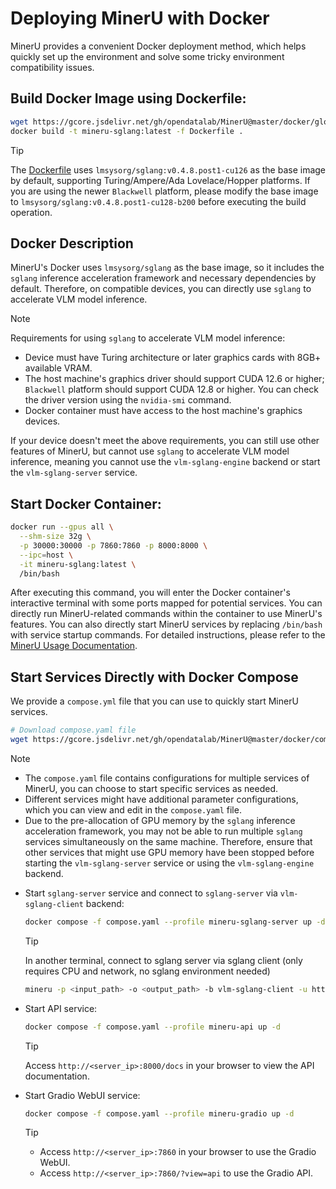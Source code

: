 # Deploying MinerU with Docker

MinerU provides a convenient Docker deployment method, which helps quickly set up the environment and solve some tricky environment compatibility issues.

## Build Docker Image using Dockerfile:

```bash
wget https://gcore.jsdelivr.net/gh/opendatalab/MinerU@master/docker/global/Dockerfile
docker build -t mineru-sglang:latest -f Dockerfile .
```

> [!TIP]
> The [Dockerfile](https://github.com/opendatalab/MinerU/blob/master/docker/china/Dockerfile) uses `lmsysorg/sglang:v0.4.8.post1-cu126` as the base image by default, supporting Turing/Ampere/Ada Lovelace/Hopper platforms.
> If you are using the newer `Blackwell` platform, please modify the base image to `lmsysorg/sglang:v0.4.8.post1-cu128-b200` before executing the build operation.

## Docker Description

MinerU's Docker uses `lmsysorg/sglang` as the base image, so it includes the `sglang` inference acceleration framework and necessary dependencies by default. Therefore, on compatible devices, you can directly use `sglang` to accelerate VLM model inference.

> [!NOTE]
> Requirements for using `sglang` to accelerate VLM model inference:
> 
> - Device must have Turing architecture or later graphics cards with 8GB+ available VRAM.
> - The host machine's graphics driver should support CUDA 12.6 or higher; `Blackwell` platform should support CUDA 12.8 or higher. You can check the driver version using the `nvidia-smi` command.
> - Docker container must have access to the host machine's graphics devices.
>
> If your device doesn't meet the above requirements, you can still use other features of MinerU, but cannot use `sglang` to accelerate VLM model inference, meaning you cannot use the `vlm-sglang-engine` backend or start the `vlm-sglang-server` service.

## Start Docker Container:

```bash
docker run --gpus all \
  --shm-size 32g \
  -p 30000:30000 -p 7860:7860 -p 8000:8000 \
  --ipc=host \
  -it mineru-sglang:latest \
  /bin/bash
```

After executing this command, you will enter the Docker container's interactive terminal with some ports mapped for potential services. You can directly run MinerU-related commands within the container to use MinerU's features.
You can also directly start MinerU services by replacing `/bin/bash` with service startup commands. For detailed instructions, please refer to the [MinerU Usage Documentation](../usage/index.md).

## Start Services Directly with Docker Compose

We provide a `compose.yml` file that you can use to quickly start MinerU services.

```bash
# Download compose.yaml file
wget https://gcore.jsdelivr.net/gh/opendatalab/MinerU@master/docker/compose.yaml
```

>[!NOTE]
>
>- The `compose.yaml` file contains configurations for multiple services of MinerU, you can choose to start specific services as needed.
>- Different services might have additional parameter configurations, which you can view and edit in the `compose.yaml` file.
>- Due to the pre-allocation of GPU memory by the `sglang` inference acceleration framework, you may not be able to run multiple `sglang` services simultaneously on the same machine. Therefore, ensure that other services that might use GPU memory have been stopped before starting the `vlm-sglang-server` service or using the `vlm-sglang-engine` backend.

- Start `sglang-server` service and connect to `sglang-server` via `vlm-sglang-client` backend:
  ```bash
  docker compose -f compose.yaml --profile mineru-sglang-server up -d
  ```
  >[!TIP]
  >In another terminal, connect to sglang server via sglang client (only requires CPU and network, no sglang environment needed)
  > ```bash
  > mineru -p <input_path> -o <output_path> -b vlm-sglang-client -u http://<server_ip>:30000
  > ```

- Start API service:
  ```bash
  docker compose -f compose.yaml --profile mineru-api up -d
  ```
  >[!TIP]
  >Access `http://<server_ip>:8000/docs` in your browser to view the API documentation.

- Start Gradio WebUI service:
  ```bash
  docker compose -f compose.yaml --profile mineru-gradio up -d
  ```
  >[!TIP]
  >
  >- Access `http://<server_ip>:7860` in your browser to use the Gradio WebUI.
  >- Access `http://<server_ip>:7860/?view=api` to use the Gradio API.
